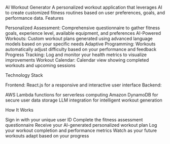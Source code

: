 AI Workout Generator
A personalized workout application that leverages AI to create customized fitness routines based on user preferences, goals, and performance data.
Features

Personalized Assessment: Comprehensive questionnaire to gather fitness goals, experience level, available equipment, and preferences
AI-Powered Workouts: Custom workout plans generated using advanced language models based on your specific needs
Adaptive Programming: Workouts automatically adjust difficulty based on your performance and feedback
Progress Tracking: Log and monitor your health metrics to visualize improvements
Workout Calendar: Calendar view showing completed workouts and upcoming sessions

Technology Stack

Frontend: React.js for a responsive and interactive user interface
Backend:

AWS Lambda functions for serverless computing
Amazon DynamoDB for secure user data storage
LLM integration for intelligent workout generation



How It Works

Sign in with your unique user ID
Complete the fitness assessment questionnaire
Receive your AI-generated personalized workout plan
Log your workout completion and performance metrics
Watch as your future workouts adapt based on your progress
